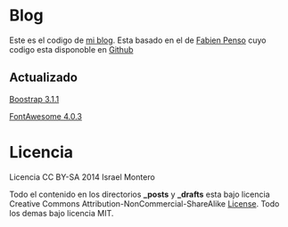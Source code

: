 # Blog

Este es el codigo de [mi blog](http://israelmgo.github.io).
Esta basado en el de [Fabien Penso](http://blog.penso.info/) cuyo codigo esta disponoble en [Github](https://github.com/penso/blog.penso.info)

## Actualizado

[Boostrap 3.1.1](http://getbootstrap.com/)

[FontAwesome 4.0.3](http://fortawesome.github.io/Font-Awesome/) 

# Licencia

Licencia CC BY-SA 2014 Israel Montero

Todo el contenido en los directorios **_posts** y **_drafts** esta bajo licencia Creative
Commons Attribution-NonCommercial-ShareAlike
[License](http://creativecommons.org/licenses/by-nc-sa/3.0/).
Todo los demas bajo licencia MIT.
